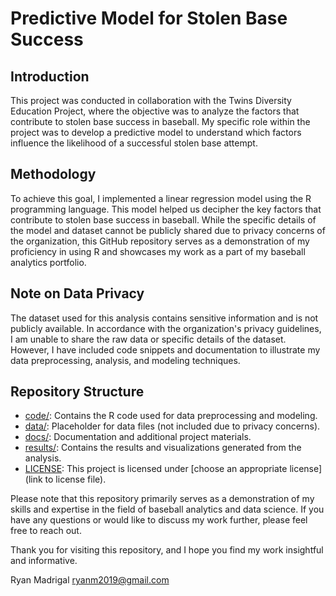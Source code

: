 # Predictive Model for Stolen Base Success

## Introduction

This project was conducted in collaboration with the Twins Diversity Education Project, where the objective was to analyze the factors that contribute to stolen base success in baseball. My specific role within the project was to develop a predictive model to understand which factors influence the likelihood of a successful stolen base attempt.

## Methodology

To achieve this goal, I implemented a linear regression model using the R programming language. This model helped us decipher the key factors that contribute to stolen base success in baseball. While the specific details of the model and dataset cannot be publicly shared due to privacy concerns of the organization, this GitHub repository serves as a demonstration of my proficiency in using R and showcases my work as a part of my baseball analytics portfolio.

## Note on Data Privacy

The dataset used for this analysis contains sensitive information and is not publicly available. In accordance with the organization's privacy guidelines, I am unable to share the raw data or specific details of the dataset. However, I have included code snippets and documentation to illustrate my data preprocessing, analysis, and modeling techniques.

## Repository Structure

- [code/](code/): Contains the R code used for data preprocessing and modeling.
- [data/](data/): Placeholder for data files (not included due to privacy concerns).
- [docs/](docs/): Documentation and additional project materials.
- [results/](results/): Contains the results and visualizations generated from the analysis.
- [LICENSE](LICENSE): This project is licensed under [choose an appropriate license] (link to license file).

Please note that this repository primarily serves as a demonstration of my skills and expertise in the field of baseball analytics and data science. If you have any questions or would like to discuss my work further, please feel free to reach out.

Thank you for visiting this repository, and I hope you find my work insightful and informative.

Ryan Madrigal 
ryanm2019@gmail.com
